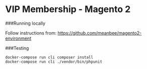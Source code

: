 # VIP Membership - Magento 2

###Running locally

Follow instructions from: https://github.com/meanbee/magento2-environment

###Testing

    docker-compose run cli composer install
    docker-compose run cli ./vendor/bin/phpunit
